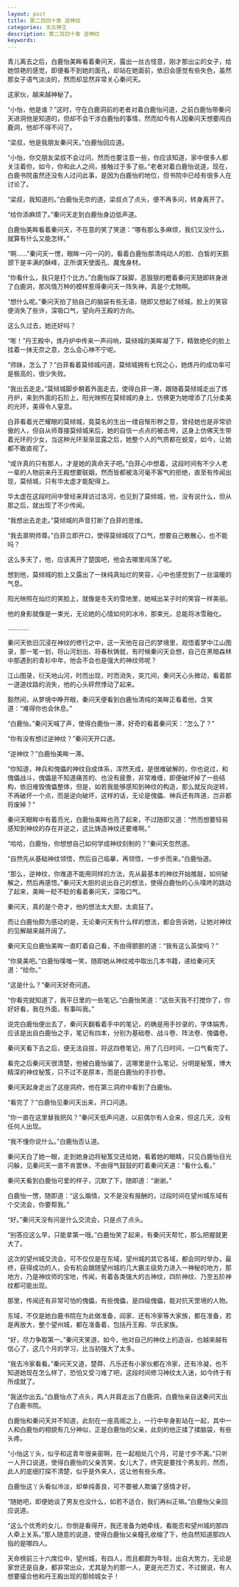 ```yaml
---
layout: post
title: 第二百四十章 逆神纹
categories: 太古神王
description: 第二百四十章 逆神纹
keywords:
---
```


青儿离去之后，白鹿怡美眸看着秦问天，露出一丝古怪意，刚才那出尘的女子，给她惊艳的感觉，即便看不到她的面孔，却站在她面前，依旧会感觉有些失色，虽然那女子语气淡淡的，然而却显然非常关心秦问天。

这家伙，越来越神秘了。

“小怡，他是谁？”这时，守在白鹿洞前的老者对着白鹿怡问道，之前白鹿怡带秦问天进洞他是知道的，但却不会干涉白鹿怡的事情，然而如今有人因秦问天想要闯白鹿洞，他却不得不问了。

“梁叔，他是我朋友秦问天。”白鹿怡回应道。

“小怡，你交朋友梁叔不会过问，然而也要注意一些，你应该知道，家中很多人都关注着你，如今，你和此人之间，接触过于多了些。”老者对着白鹿怡说道，现在，白鹿书院虽然还没有人过问此事，是因为白鹿怡的地位，但书院中已经有很多人在讨论了。

“梁叔，我知道的。”白鹿怡无奈的道，梁叔点了点头，便不再多问，转身离开了。

“给你添麻烦了。”秦问天走到白鹿怡身边低声道。

白鹿怡美眸看着秦问天，不在意的笑了笑道：“哪有那么多麻烦，我们又没什么，就算有什么又能怎样。”

“啊……”秦问天一愣，眼眸一闪一闪的，看着白鹿怡那清纯动人的脸、白皙的天鹅颈下是丰满的酥峰，正所谓天使面孔、魔鬼身材。

“你看什么，我只是打个比方。”白鹿怡跺了跺脚，恶狠狠的瞪着秦问天随即转身进了白鹿洞，那风情万种的模样惹得秦问天一阵失神，真是个尤物啊。

“想什么呢。”秦问天拍了拍自己的脑袋有些无语，随即又想起了倾城，脸上的笑容便消失了些许，深吸口气，望向丹王殿的方向。

这么久过去，她还好吗？

“嘭！”丹王殿中，炼丹炉中传来一声闷响，莫倾城的美眸凝了下，精致绝伦的脸上挂着一抹无奈之意，怎么会心神不宁呢。

“师妹，怎么了？”白菲看着莫倾城问道，莫倾城拥有七窍之心，她炼丹的成功率可是极高的，很少失败。

“我出去走走。”莫倾城脚步朝着外面走去，使得白菲一滞，跟随着莫倾城走出了炼丹炉，来到外面的石阶上，阳光映照在莫倾城的身上，仿佛更为她增添了几分柔美的光环，美得令人窒息。

白菲看着光芒耀眼的莫倾城，竟莫名的生出一缕自惭形秽之意，曾经她也是非常骄傲的人，但自从师尊接莫倾城来后，她的自信一点点的被击垮，这身上仿佛天生带着光环的少女，当这种光环渐渐显露之后，她整个人的气质都在蜕变，如今，让她都不敢直视了。

“或许真的只有那人，才是她的真命天子吧。”白菲心中想着，这段时间有不少人老一辈的人物前来丹王殿想要联姻，然而皆都被洛河毫不客气的拒绝，直至有传闻出现，莫倾城，只有华太虚才能配得上。

华太虚在这段时间中曾经来拜访过洛河，也见到了莫倾城，他，没有说什么，但从那之后，就出现了不少传闻。

“我想出去走走。”莫倾城的声音打断了白菲的思维。

“我去禀明师尊。”白菲立即开口，使得莫倾城叹了口气，想要自己散散心，也不能吗？

这么多天了，他，应该离开了楚国吧，他会去哪里闯荡了呢。

想到他，莫倾城的脸上又露出了一抹纯真灿烂的笑容，心中也感觉到了一丝温暖的气息。

阳光映照在灿烂的笑脸上，就像是冬天的雪地里，她喊出呆子时的笑容一样美丽。

他的身影就像是一束光，无论她的心情如何的冰冷，那束光，总能将冰雪融化。

…………

秦问天依旧沉浸在神纹的修行之中，这一天他在自己的梦境里，观悟着梦中江山图录，那一笔一划，将山河划出、将春秋铸就，有时候秦问天会想，自己在黑暗森林中那遇到的青衫中年，他会不会也是强大的神纹师呢？

江山图录，衍天地山河，时而出现，时而消失，突兀间，秦问天心头微动，看着那一道道纹路的消失，他的心头砰然悸动了起来。

豁然间，从梦境中睁开眼，秦问天便看到白鹿怡清纯的美眸正看着他，含笑道：“难得你也会休息。”

“白鹿怡。”秦问天喊了声，使得白鹿怡一滞，好奇的看着秦问天：“怎么了？”

“你有没有想过逆神纹？”秦问天开口道。

“逆神纹？”白鹿怡美眸一滞。

“你知道，神兵和傀儡的神纹自成体系，浑然天成，是很难破解的，你也说过，和傀儡战斗，傀儡是不知道痛苦的、也没有疲惫，非常难缠，即便破坏掉了一些结构，依旧难毁傀儡整体，但是，如若我能够感知到神纹的构造，那么就反向逆转，不再破坏一个点，而是逆向破坏，这样的话，无论是傀儡、神兵还有阵道，岂非都将废掉？”

秦问天眼眸中有着亮光，白鹿怡美眸也亮了起来，不过随即又道：“然而想要轻易感知到神纹的存在并逆之，这比铸造神纹还要难啊。”

“哈哈，白鹿怡，你想想自己如何学成神纹刻制的？”秦问天忽然道。

“自然先从基础神纹领悟，然后自己临摹，再领悟，一步步而来。”白鹿怡道。

“那么，逆神纹，你难道不能用同样的方法，先从最基本的神纹开始推敲，如何破解之，然后再感悟。”秦问天大胆的说出自己的想法，使得白鹿怡的心头噗咚的跳动了起来，美眸一眨不眨的看着秦问天，深吸口气。

秦问天，真的是个奇才，他的想法太大胆，太疯狂了。

而让白鹿怡颇为感动的是，无论秦问天有什么样的想法，都会告诉她，让她对神纹的见解越来越开阔了。

秦问天见白鹿怡美眸一直盯着自己看，不由得颤颤的道：“我有这么英俊吗？”

“你臭美吧。”白鹿怡噗嗤一笑，随即她从神纹戒中取出几本书籍，递给秦问天道：“给你。”

“这是什么？”秦问天好奇问道。

“你看完就知道了，我平日里的一些笔记。”白鹿怡笑道：“这些天我不打搅你了，你好好看，我在外面，有事叫我。”

说完白鹿怡便出去了，秦问天翻看着手中的笔记，的确是用手抄录的，字体娟秀，应该是出自白鹿怡之手，笔记有四本，分别为基础卷、战斗卷、阵法卷、傀儡卷。

秦问天看下去之后，便无法自拔，将这四卷笔记，用了几日时间，一口气看完了。

看完之后秦问天很清楚，他被白鹿怡骗了，这哪里是什么笔记，分明是秘笈，博大精深的神纹秘笈，只不过不是原本，而是白鹿怡的手抄卷。

秦问天起身走出了这座洞府，他在第三洞府中看到了白鹿怡。

“看完了？”白鹿怡见秦问天出来，开口问道。

“你一直在这里替我把风？”秦问天低声问道，以前偶尔有人会来，但这几天，没有任何人出现。

“我不懂你说什么。”白鹿怡否认道。

秦问天白了她一眼，走到她身边将秘笈交还给她，看着她的眼睛，只见白鹿怡目光闪躲，见秦问天一直不肯罢休，不由得气鼓鼓的盯着秦问天道：“看什么看。”

秦问天看到白鹿怡可爱的样子，沉默了下，随即道：“谢谢。”

白鹿怡一愣，随即道：“这么煽情，又不是没有报酬的，过段时间在望州城东域有个交流会，你要帮我。”

“好。”秦问天没有问是什么交流会，只是点了点头。

“别答应这么早，只能拿第一哦。”白鹿怡笑了起来，有秦问天帮忙，那么把握就更大了。

这次的望州城交流会，可不仅仅是在东域，望州城的其它各域，都会同时举办，最终，获得成功的人，会有机会跟随望州城的几大霸主级势力进入一神秘的地方，那地方，乃是神纹师的宝地，传闻，有着各类强大的古神纹，四阶神纹、乃至五阶神纹都可能出现。

那里，传闻还有非常可怕的傀儡，有些傀儡，是四级傀儡，能对抗天罡境的人物。

东域，不仅是她白鹿书院在为此做准备，阎家、还有冷家等大家族，都在准备，若是再放大，整个望州城，都在准备着，包括丹王殿、华氏家族。

“好，尽力争取第一。”秦问天笑道，如今，他对自己的神纹上的造诣，也越来越有信心了，这几个月的学习，比当初强大了太多。

“我去冷家看看。”秦问天又道，楚莽、凡乐还有小家伙都在冷家，还有冷凝，也不知道她现在怎么样了，恐怕又受刁难了吧，这段时间修习神纹太入迷，如今终于有所成就了。

“我送你出去。”白鹿怡点了点头，两人并肩走出了白鹿洞，白鹿怡亲自送秦问天出了白鹿书院。

白鹿怡和秦问天并不知道，此刻在一座高阁之上，一行中年身影站在一起，其中一人和白鹿怡的相貌有几分神似，正是白鹿怡的父亲，此刻的他正揉了揉脑袋，有些头疼。

“小怡这丫头，似乎和这青年很亲密啊，在一起相处几个月，可是寸步不离。”只听一人开口说道，使得白鹿怡的父亲苦笑，女儿大了，终究是要找个男友的，然而，此人的底细打探不清楚，似乎是外来人，这让他有些头疼。

白鹿怡这丫头看似冷淡，却单纯善良，可不要被人欺骗了感情才好。

“随她吧，即便她谈了男友也没什么，如若不适合，我们再纠正嘛。”白鹿怡父亲回应说道。

“这么个优秀的女儿，你倒是看得开，我还准备为她牵线，看能否和望州城的那四人牵上关系。”那人随意的说道，使得白鹿怡父亲瞳孔收缩了下，他自然知道那四人指的是哪四人。

天命榜前三十六席位中，望州城，有四人，而且都颇为年轻，出自大势力，无论是家世还是自身，都非常出众，尤其是为的那一人，更是光芒万丈，不过据说，有人想要撮合他和丹王殿出现的那倾城女子！

